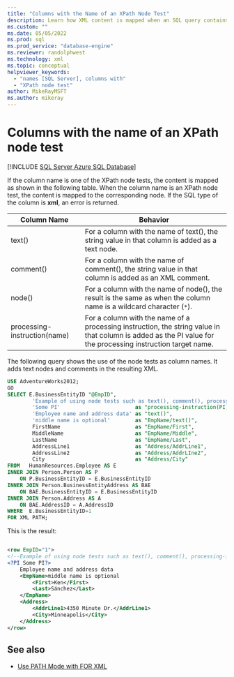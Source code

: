 ```yaml
---
title: "Columns with the Name of an XPath Node Test"
description: Learn how XML content is mapped when an SQL query contains columns with the name of an XPath node test, such as text() or comment().
ms.custom: ""
ms.date: 05/05/2022
ms.prod: sql
ms.prod_service: "database-engine"
ms.reviewer: randolphwest
ms.technology: xml
ms.topic: conceptual
helpviewer_keywords:
  - "names [SQL Server], columns with"
  - "XPath node test"
author: MikeRayMSFT
ms.author: mikeray
---
```

# Columns with the name of an XPath node test

[!INCLUDE [SQL Server Azure SQL Database](../../includes/applies-to-version/sql-asdb.md)]

If the column name is one of the XPath node tests, the content is mapped as shown in the following table. When the column name is an XPath node test, the content is mapped to the corresponding node. If the SQL type of the column is **xml**, an error is returned.

|Column Name|Behavior|
|-----------------|--------------|
|text()|For a column with the name of text(), the string value in that column is added as a text node.|
|comment()|For a column with the name of comment(), the string value in that column is added as an XML comment.|
|node()|For a column with the name of node(), the result is the same as when the column name is a wildcard character (`*`).|
|processing-instruction(name)|For a column with the name of a processing instruction, the string value in that column is added as the PI value for the processing instruction target name.|

The following query shows the use of the node tests as column names. It adds text nodes and comments in the resulting XML.

```sql
USE AdventureWorks2012;
GO
SELECT E.BusinessEntityID "@EmpID",
        'Example of using node tests such as text(), comment(), processing-instruction()'  as "comment()",
        'Some PI'                        as "processing-instruction(PI)",
        'Employee name and address data' as "text()",
        'middle name is optional'        as "EmpName/text()",
        FirstName                        as "EmpName/First",
        MiddleName                       as "EmpName/Middle",
        LastName                         as "EmpName/Last",
        AddressLine1                     as "Address/AddrLine1",
        AddressLine2                     as "Address/AddrLIne2",
        City                             as "Address/City"
FROM   HumanResources.Employee AS E
INNER JOIN Person.Person AS P
    ON P.BusinessEntityID = E.BusinessEntityID
INNER JOIN Person.BusinessEntityAddress AS BAE
    ON BAE.BusinessEntityID = E.BusinessEntityID
INNER JOIN Person.Address AS A
    ON BAE.AddressID = A.AddressID
WHERE  E.BusinessEntityID=1
FOR XML PATH;
```

This is the result:

```xml

<row EmpID="1">
<!--Example of using node tests such as text(), comment(), processing-instruction() -->
<?PI Some PI?>
    Employee name and address data
    <EmpName>middle name is optional
        <First>Ken</First>
        <Last>Sánchez</Last>
    </EmpName>
    <Address>
        <AddrLine1>4350 Minute Dr.</AddrLine1>
        <City>Minneapolis</City>
    </Address>
</row>
```

## See also

- [Use PATH Mode with FOR XML](../../relational-databases/xml/use-path-mode-with-for-xml.md)
